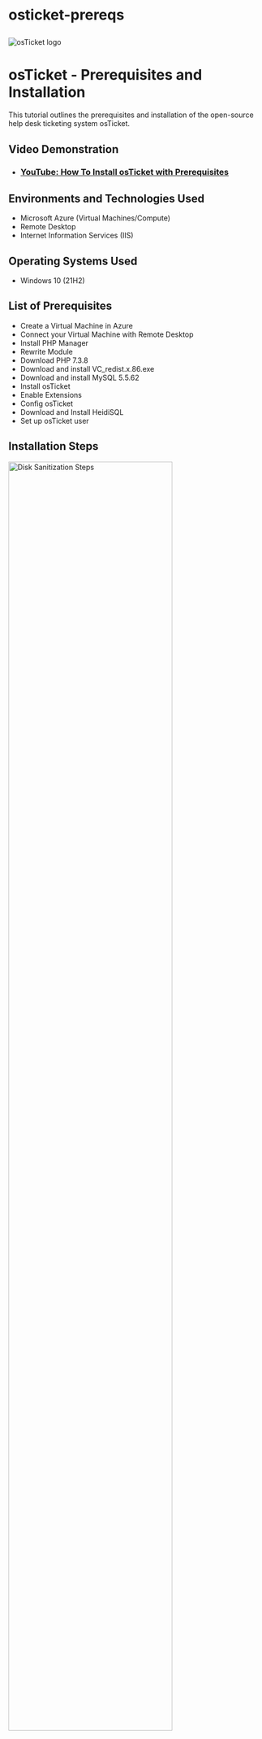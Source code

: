 # osticket-prereqs<p align="center">
<img src="https://i.imgur.com/Clzj7Xs.png" alt="osTicket logo"/>
</p>

<h1>osTicket - Prerequisites and Installation</h1>
This tutorial outlines the prerequisites and installation of the open-source help desk ticketing system osTicket.<br />


<h2>Video Demonstration</h2>

- ### [YouTube: How To Install osTicket with Prerequisites](https://www.youtube.com)

<h2>Environments and Technologies Used</h2>

- Microsoft Azure (Virtual Machines/Compute)
- Remote Desktop
- Internet Information Services (IIS)

<h2>Operating Systems Used </h2>

- Windows 10</b> (21H2)

<h2>List of Prerequisites</h2>

- Create a Virtual Machine in Azure 
- Connect your Virtual Machine with Remote Desktop 
- Install PHP Manager 
- Rewrite Module 
- Download PHP 7.3.8
- Download and install VC_redist.x.86.exe
- Download and install MySQL 5.5.62
- Install osTicket 
- Enable Extensions 
- Config osTicket
- Download and Install HeidiSQL
- Set up osTicket user 

<h2>Installation Steps</h2>

<p>
<img src="https://i.imgur.com/nykwEgi.png" height="80%" width="80%" alt="Disk Sanitization Steps"/>
</p>
<p>
Create a FREE Microsoft Azure account, Once your account is set up search "Resource Group" and Create a resource group with the name "RG-osTicket" 
</p>
<br />

<p>
<img src="https://i.imgur.com/SuxE71p.png" height="80%" width="80%" alt="Disk Sanitization Steps"/>
</p>
<p>
Create a Virtual Machine, by searching VM. Use the Resource Group we created in step 1 "RG-osTicket". Name our new VM (Vitural Machine) VM-osTicket. Keep the region local to you. Mine is (US) East US. Scroll down to Image, and install in Windows 10 Pro, and change the size to " 2 Vcpus 16 GiB Memory for a faster processing speed. Create a VM Log in, Example Username: labuser, password: !!!Password1. * Remember your log in information. Now confirm licensing at the bottom of the page and create you new Virtual Machine. 
</p>
<br />

<p>
<img src="https://i.imgur.com/ghy0lXc.png" height="80%" width="80%" alt="Disk Sanitization Steps"/>
</p>
<p>
Now that your Virtual Machine is created, we'll need to log into it. Search VM on Azure, and copy the public IP address. 
</p>
<br />

<p>
<img src="https://i.imgur.com/OroSSmX.png" height="80%" width="80%" alt="Disk Sanitization Steps"/>
</p>
<p>
For Mac users you can go to the app store and download "Microsoft Remote Desktop" for FREE. Once the application is installed. Add our VM-OSTICKET machine. PC Name: Will be the public IP Address. 
</p>
<br />

<p>
<img src="https://i.imgur.com/R7PUqk9.png" height="80%" width="80%" alt="Disk Sanitization Steps"/>
</p>
<p>
Now log in, using the VM-OSTICKET username and password you created. * I hope you remembered this :) 
</p>
<br />

<p>
<img src="https://i.imgur.com/G8ZFkj1.png" height="80%" width="80%" alt="Disk Sanitization Steps"/>
</p>
<p>
Before installing PHP, We need to enable IIS in window with CGI ( Internet Information Services) * It is a web server that allow the VM to Serve up websites. OSTicket is web base). Right Click start, then search Control Panel, then Programs, click "Turn windows features on or off", Scroll down to IIS, Hit the +, and again + on World Wide Web Services. We will need to then click the + on Application Development Features and Mark "CGI" CGI lets us install PHP. OSTicket runs off of PHP.  
</p>
<br />

<p>
<img src="https://i.imgur.com/lG8VhnK.png" height="80%" width="80%" alt="Disk Sanitization Steps"/>
</p>
<p>
We are ready to download, PHP Manager. PHPManagerForIIS_V1.5.0.msi
</p>
<br />

<p>
<img src="https://i.imgur.com/Kyfark1.png" height="80%" width="80%" alt="Disk Sanitization Steps"/>
</p>
<p>
Download, the rewrite module at Rewrite_amd64_en-us.msi
</p>
<br />

<p>
<img src="https://i.imgur.com/paojyql.png" height="80%" width="80%" alt="Disk Sanitization Steps"/>
</p>
<p>
Download, the rewrite module at Rewrite_amd64_en-us.msi This allows a special config for OSTicket. Create Directory in a new folder on C: Drive called PHP
</p>
<br />

<p>
<img src="https://i.imgur.com/9JqgCEk.png" height="80%" width="80%" alt="Disk Sanitization Steps"/>
</p>
<p>
Download PHP 7.3.8 (php-7.3.8-nts-Win32-VC15-x86.zip) Once downloaded, ExactALL in the Newly created PHP folder. 
</p>
<br />

<p>
<img src="https://i.imgur.com/StGXAzn.png" height="80%" width="80%" alt="Disk Sanitization Steps"/>
</p>
<p>
We need to now download and install VC_redist.x86.exe. This is required by PHP
</p>
<br />

<p>
<img src="https://i.imgur.com/nvOXWYy.png" height="80%" width="80%" alt="Disk Sanitization Steps"/>
</p>
<p>
Let's Download and install MySQL 5.5.62 (mysql-5.5.62-win32) Go to Typical Setup, Launch Configuration Wizard (after install) Standard Configuration, Password1. Then Execute. Keep your PW, Username will be Root. * This is installing a database on the VM to storage user information. 
<br />
  
<p>
<img src="https://i.imgur.com/Kj6YNdm.png" height="80%" width="80%" alt="Disk Sanitization Steps"/>
</p>
<p>
 Time to do some configurations on IIS. Make sure to run as Admin. Register new PHP Verison Located in the newly created PHP folder in C: Drive. * Restart IIS 
<br />
  
<p>
<img src="https://i.imgur.com/wsd0DgQ.png" height="80%" width="80%" alt="Disk Sanitization Steps"/>
</p>
<p>
 Download osTicket, unzip and drag the upload folder into "inetpub/ wwwroot 
<br />
  
<p>
<img src="https://i.imgur.com/EnRENFf.png" height="80%" width="80%" alt="Disk Sanitization Steps"/>
</p>
<p>
 Rename the upload folder "osTicket. Next go to sites, default web site, osTicket. On the right side of IIS you will see browse *:80 (http)
<br />
  
<p>
<img src="https://i.imgur.com/EnRENFf.png" height="80%" width="80%" alt="Disk Sanitization Steps"/>
</p>
<p>
 Re
<br />
